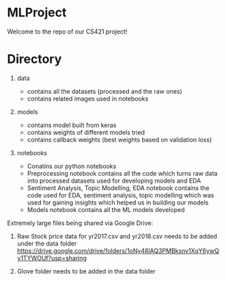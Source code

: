 # MLProject
Welcome to the repo of our CS421 project!

# Directory
1. data 
    - contains all the datasets (processed and the raw ones)
    - contains related images used in notebooks 

2. models 
    - contains model built from keras 
    - contains weights of different models tried 
    - contains callback weights (best weights based on validation loss)

3. notebooks 
    - Conatins our python notebooks 
    - Preprocessing notebook contains all the code which turns raw data into processed datasets used for developing models and EDA
    - Sentiment Analysis, Topic Modelling, EDA notebook contains the code used for EDA, sentiment analysis, topic modelling which was used for gaining insights which helped us in building our models 
    - Models notebook contains all the ML models developed 

Extremely large files being shared via Google Drive:

1. Raw Stock price data for yr2017.csv and yr2018.csv needs to be added under the data folder 
https://drive.google.com/drive/folders/1oNy48lAQ3PMBksnv1XqY6ywQy1TYWOUf?usp=sharing

2. Glove folder needs to be added in the data folder
